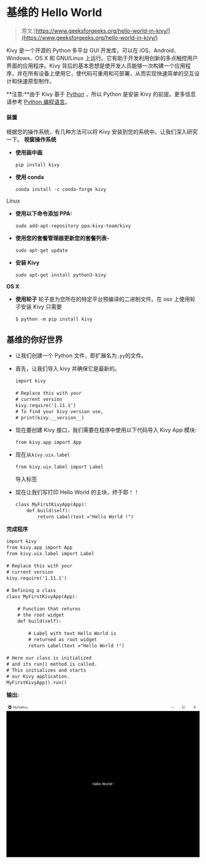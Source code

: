 # 基维的 Hello World

> 原文:[https://www.geeksforgeeks.org/hello-world-in-kivy/](https://www.geeksforgeeks.org/hello-world-in-kivy/)

Kivy 是一个开源的 Python 多平台 GUI 开发库，可以在 iOS、Android、Windows、OS X 和 GNU/Linux 上运行。它有助于开发利用创新的多点触控用户界面的应用程序。Kivy 背后的基本思想是使开发人员能够一次构建一个应用程序，并在所有设备上使用它，使代码可重用和可部署，从而实现快速简单的交互设计和快速原型制作。

**注意:**由于 Kivy 基于 [Python](https://www.geeksforgeeks.org/python-programming-language/) ，所以 Python 是安装 Kivy 的前提。更多信息请参考 [Python 编程语言](https://www.geeksforgeeks.org/python-programming-language/)。

#### 装置

根据您的操作系统，有几种方法可以将 Kivy 安装到您的系统中。让我们深入研究一下。
**视窗操作系统**

*   **使用画中画**

    ```
    pip install kivy
    ```

*   **使用 conda**

    ```
    conda install -c conda-forge kivy
    ```

Linux

*   **使用以下命令添加 PPA:**

    ```
    sudo add-apt-repository ppa:kivy-team/kivy
    ```

*   **使用您的套餐管理器更新您的套餐列表-**

    ```
    sudo apt-get update
    ```

*   **安装 Kivy**

    ```
    sudo apt-get install python3-kivy
    ```

**OS X**

*   **使用轮子**
    轮子是为您所在的特定平台预编译的二进制文件。在 osx 上使用轮子安装 Kivy 只需要

    ```
    $ python -m pip install kivy
    ```

## 基维的你好世界

*   让我们创建一个 Python 文件，即扩展名为`.py`的文件。
*   首先，让我们导入 kivy 并确保它是最新的。

    ```
    import kivy

    # Replace this with your 
    # current version
    kivy.require('1.11.1')   
    # To find your kivy version use,
    # print(kivy.__version__)

    ```

*   现在要创建 Kivy 接口，我们需要在程序中使用以下代码导入 Kivy App 模块:

    ```
    from kivy.app import App

    ```

*   现在从`kivy.uix.label`

    ```
    from kivy.uix.label import Label

    ```

    导入标签
*   现在让我们写打印 Hello World 的主块，终于耶！！

    ```
    class MyFirstKivyApp(App):
        def build(self):
            return Label(text ="Hello World !")

    ```

**完成程序**

```
import kivy
from kivy.app import App
from kivy.uix.label import Label

# Replace this with your 
# current version
kivy.require('1.11.1')  

# Defining a class
class MyFirstKivyApp(App):

    # Function that returns 
    # the root widget
    def build(self):

        # Label with text Hello World is 
        # returned as root widget
        return Label(text ="Hello World !")          

# Here our class is initialized
# and its run() method is called. 
# This initializes and starts 
# our Kivy application.
MyFirstKivyApp().run()               
```

**输出:**

![hello-world-kivy](img/29b14742957d7a9be3d33e6d766df76c.png)